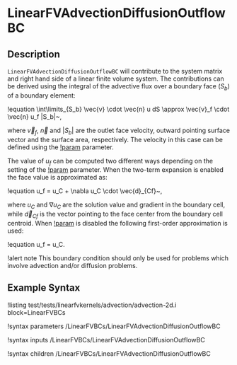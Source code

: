 # LinearFVAdvectionDiffusionOutflowBC

## Description

`LinearFVAdvectionDiffusionOutflowBC` will contribute to the system matrix and right hand side
of a linear finite volume system. The contributions can be derived using the
integral of the advective flux over a boundary face ($S_b$) of a boundary element:

!equation
\int\limits_{S_b} \vec{v} \cdot \vec{n} u dS  \approx \vec{v}_f \cdot \vec{n} u_f |S_b|~,

where $\vec{v}_f$, $\vec{n}$ and $|S_b|$ are the outlet face velocity, outward pointing surface vector
and the surface area, respectively. The velocity in this case can be defined using
the [!param](/LinearFVBCs/LinearFVAdvectionDiffusionOutflowBC/velocity) parameter.

The value of $u_f$ can be computed two different ways depending on the setting of the
[!param](/LinearFVBCs/LinearFVAdvectionDiffusionOutflowBC/use_two_term_expansion) parameter. When the two-term
expansion is enabled the face value is approximated as:

!equation
u_f = u_C + \nabla u_C \cdot \vec{d}_{Cf}~,

where $u_C$ and $\nabla u_C$ are the solution value and gradient in the boundary cell, while
$\vec{d}_{Cf}$ is the vector pointing to the face center from the boundary cell centroid.
When [!param](/LinearFVBCs/LinearFVAdvectionDiffusionOutflowBC/use_two_term_expansion) is disabled the following first-order
approximation is used:

!equation
u_f = u_C.

!alert note
This boundary condition should only be used for problems which involve advection and/or diffusion
problems.

## Example Syntax

!listing test/tests/linearfvkernels/advection/advection-2d.i block=LinearFVBCs

!syntax parameters /LinearFVBCs/LinearFVAdvectionDiffusionOutflowBC

!syntax inputs /LinearFVBCs/LinearFVAdvectionDiffusionOutflowBC

!syntax children /LinearFVBCs/LinearFVAdvectionDiffusionOutflowBC
